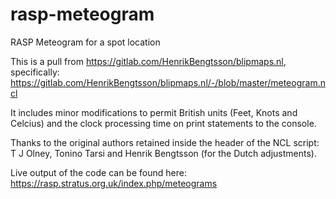 # rasp-meteogram
RASP Meteogram for a spot location

This is a pull from https://gitlab.com/HenrikBengtsson/blipmaps.nl, specifically: https://gitlab.com/HenrikBengtsson/blipmaps.nl/-/blob/master/meteogram.ncl

It includes minor modifications to permit British units (Feet, Knots and Celcius) and the clock processing time on print statements to the console.

Thanks to the original authors retained inside the header of the NCL script: T J Olney, Tonino Tarsi and Henrik Bengtsson (for the Dutch adjustments).

Live output of the code can be found here: https://rasp.stratus.org.uk/index.php/meteograms
